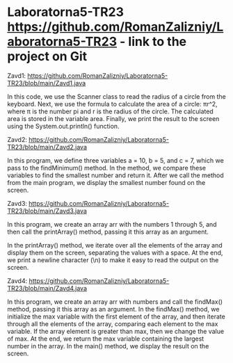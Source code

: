 # Laboratorna5-TR23 https://github.com/RomanZalizniy/Laboratorna5-TR23 - link to the project on Git
Zavd1: https://github.com/RomanZalizniy/Laboratorna5-TR23/blob/main/Zavd1.java

In this code, we use the Scanner class to read the radius of a circle from the keyboard. Next, we use the formula to calculate the area of a circle: πr^2, where π is the number pi and r is the radius of the circle. The calculated area is stored in the variable area. Finally, we print the result to the screen using the System.out.println() function.

Zavd2: https://github.com/RomanZalizniy/Laboratorna5-TR23/blob/main/Zavd2.java

In this program, we define three variables a = 10, b = 5, and c = 7, which we pass to the findMinimum() method. In the method, we compare these variables to find the smallest number and return it. After we call the method from the main program, we display the smallest number found on the screen.


Zavd3: https://github.com/RomanZalizniy/Laboratorna5-TR23/blob/main/Zavd3.java

In this program, we create an array arr with the numbers 1 through 5, and then call the printArray() method, passing it this array as an argument.

In the printArray() method, we iterate over all the elements of the array and display them on the screen, separating the values with a space. At the end, we print a newline character (\n) to make it easy to read the output on the screen.


Zavd4: https://github.com/RomanZalizniy/Laboratorna5-TR23/blob/main/Zavd4.java

In this program, we create an array arr with numbers and call the findMax() method, passing it this array as an argument. In the findMax() method, we initialize the max variable with the first element of the array, and then iterate through all the elements of the array, comparing each element to the max variable. If the array element is greater than max, then we change the value of max. At the end, we return the max variable containing the largest number in the array. In the main() method, we display the result on the screen.
